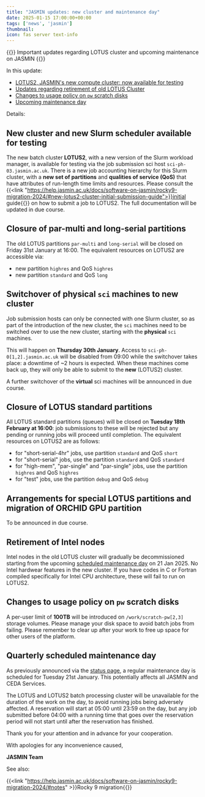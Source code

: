 ```yaml
---
title: "JASMIN updates: new cluster and maintenance day"
date: 2025-01-15 17:00:00+00:00
tags: ['news', 'jasmin']
thumbnail: 
icon: fas server text-info
---
```


{{<alert type="danger">}}
Important updates regarding LOTUS cluster and upcoming maintenance on JASMIN
{{</alert>}}

In this update:

- [LOTUS2, JASMIN's new compute cluster: now available for testing](#new-cluster-and-new-slurm-scheduler-available-for-testing)
- [Updates regarding retirement of old LOTUS Cluster](#closure-of-lotus-standard-partitions)
- [Changes to usage policy on `pw` scratch disks](#changes-to-usage-policy-on-pw-scratch-disks)
- [Upcoming maintenance day](#quarterly-scheduled-maintenance-day)

Details:

## New cluster and new Slurm scheduler available for testing

The new batch cluster **LOTUS2**, with a new version of the Slurm workload manager, is available for testing via the job submission sci host `sci-ph-03.jasmin.ac.uk`. There is a new job accounting hierarchy for this Slurm cluster, with a **new set of partitions** and **qualities of service (QoS)** that have attributes of run-length time limits and resources.  Please consult the {{<link "https://help.jasmin.ac.uk/docs/software-on-jasmin/rocky9-migration-2024/#new-lotus2-cluster-initial-submission-guide">}}initial guide{{</link>}} on how to submit a job to LOTUS2. The full documentation will be updated in due course.

## Closure of par-multi and long-serial partitions

The old LOTUS partitions `par-multi` and `long-serial` will be closed on Friday 31st January at 16:00. The equivalent resources on LOTUS2 are accessible via:

- new partition `highres` and QoS `highres`
- new partition `standard` and QoS `long`

## Switchover of physical `sci` machines to new cluster

Job submission hosts can only be connected with one Slurm cluster, so as part of the introduction of the new cluster, the `sci` machines need to be switched over to use the new cluster, starting with the **physical** `sci` machines.

This will happen on **Thursday 30th January**. Access to `sci-ph-0[1,2].jasmin.ac.uk` will be disabled from 09:00 while the switchover takes place: a downtime of ~2 hours is expected. When these machines come back up, they will only be able to submit to the **new** (LOTUS2) cluster.

A further switchover of the **virtual** sci machines will be announced in due course.

## Closure of LOTUS standard partitions

All LOTUS standard partitions (queues) will be closed on **Tuesday 18th February at 16:00**: job submissions to these will be rejected but any pending or running jobs will proceed until completion. The equivalent resources on LOTUS2 are as follows:

- for "short-serial-4hr" jobs, use partition `standard` and QoS `short`
- for "short-serial" jobs, use the partition `standard` and QoS `standard`
- for "high-mem", "par-single" and "par-single" jobs, use the partition `highres` and QoS `highres`
- for "test" jobs, use the partition `debug` and QoS `debug`

## Arrangements for special LOTUS partitions and migration of ORCHID GPU partition

To be announced in due course.

## Retirement of Intel nodes

Intel nodes in the old LOTUS cluster will gradually be decommissioned starting from the upcoming [scheduled maintenance day](#quarterly-scheduled-maintenance-day) on 21 Jan 2025. No Intel hardwear features in the new cluster.
If you have codes in C or Fortran compiled specifically for Intel CPU architecture, these will fail to run on LOTUS2.

## Changes to usage policy on `pw` scratch disks

A per-user limit of **100TB** will be introduced on `/work/scratch-pw[2,3]` storage volumes. Please manage your disk space to avoid batch jobs from failing. Please remember to clear up after your work to free up space for other users of the platform.

## Quarterly scheduled maintenance day

As previously announced via the [status page](/status), a regular maintenance day is scheduled for
Tuesday 21st January. This potentially affects all JASMIN and CEDA Services.

The LOTUS and LOTUS2 batch processing cluster will be unavailable for the duration of the work on the day, to avoid running jobs being adversely affected. A reservation will start at 05:00 until 23:59 on the day, but any job submitted before 04:00 with a running time that goes over the reservation period will not start until after the reservation has finished.

Thank you for your attention and in advance for your cooperation.

With apologies for any inconvenience caused,

**JASMIN Team**

See also:

{{<link "https://help.jasmin.ac.uk/docs/software-on-jasmin/rocky9-migration-2024/#notes" >}}Rocky 9 migration{{</link>}}